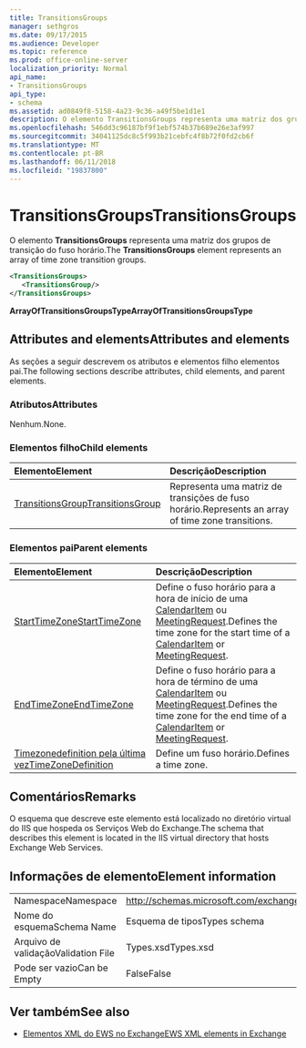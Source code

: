 ```yaml
---
title: TransitionsGroups
manager: sethgros
ms.date: 09/17/2015
ms.audience: Developer
ms.topic: reference
ms.prod: office-online-server
localization_priority: Normal
api_name:
- TransitionsGroups
api_type:
- schema
ms.assetid: ad0849f8-5158-4a23-9c36-a49f5be1d1e1
description: O elemento TransitionsGroups representa uma matriz dos grupos de transição do fuso horário.
ms.openlocfilehash: 546dd3c96187bf9f1ebf574b37b689e26e3af997
ms.sourcegitcommit: 34041125dc8c5f993b21cebfc4f8b72f0fd2cb6f
ms.translationtype: MT
ms.contentlocale: pt-BR
ms.lasthandoff: 06/11/2018
ms.locfileid: "19837800"
---
```

# <a name="transitionsgroups"></a><span data-ttu-id="034e4-103">TransitionsGroups</span><span class="sxs-lookup"><span data-stu-id="034e4-103">TransitionsGroups</span></span>

<span data-ttu-id="034e4-104">O elemento **TransitionsGroups** representa uma matriz dos grupos de transição do fuso horário.</span><span class="sxs-lookup"><span data-stu-id="034e4-104">The **TransitionsGroups** element represents an array of time zone transition groups.</span></span> 
  
```XML
<TransitionsGroups>
   <TransitionsGroup/>
</TransitionsGroups>
```

 <span data-ttu-id="034e4-105">**ArrayOfTransitionsGroupsType**</span><span class="sxs-lookup"><span data-stu-id="034e4-105">**ArrayOfTransitionsGroupsType**</span></span>
## <a name="attributes-and-elements"></a><span data-ttu-id="034e4-106">Attributes and elements</span><span class="sxs-lookup"><span data-stu-id="034e4-106">Attributes and elements</span></span>

<span data-ttu-id="034e4-107">As seções a seguir descrevem os atributos e elementos filho elementos pai.</span><span class="sxs-lookup"><span data-stu-id="034e4-107">The following sections describe attributes, child elements, and parent elements.</span></span>
  
### <a name="attributes"></a><span data-ttu-id="034e4-108">Atributos</span><span class="sxs-lookup"><span data-stu-id="034e4-108">Attributes</span></span>

<span data-ttu-id="034e4-109">Nenhum.</span><span class="sxs-lookup"><span data-stu-id="034e4-109">None.</span></span>
  
### <a name="child-elements"></a><span data-ttu-id="034e4-110">Elementos filho</span><span class="sxs-lookup"><span data-stu-id="034e4-110">Child elements</span></span>

|<span data-ttu-id="034e4-111">**Elemento**</span><span class="sxs-lookup"><span data-stu-id="034e4-111">**Element**</span></span>|<span data-ttu-id="034e4-112">**Descrição**</span><span class="sxs-lookup"><span data-stu-id="034e4-112">**Description**</span></span>|
|:-----|:-----|
|[<span data-ttu-id="034e4-113">TransitionsGroup</span><span class="sxs-lookup"><span data-stu-id="034e4-113">TransitionsGroup</span></span>](transitionsgroup.md) <br/> |<span data-ttu-id="034e4-114">Representa uma matriz de transições de fuso horário.</span><span class="sxs-lookup"><span data-stu-id="034e4-114">Represents an array of time zone transitions.</span></span>  <br/> |
   
### <a name="parent-elements"></a><span data-ttu-id="034e4-115">Elementos pai</span><span class="sxs-lookup"><span data-stu-id="034e4-115">Parent elements</span></span>

|<span data-ttu-id="034e4-116">**Elemento**</span><span class="sxs-lookup"><span data-stu-id="034e4-116">**Element**</span></span>|<span data-ttu-id="034e4-117">**Descrição**</span><span class="sxs-lookup"><span data-stu-id="034e4-117">**Description**</span></span>|
|:-----|:-----|
|[<span data-ttu-id="034e4-118">StartTimeZone</span><span class="sxs-lookup"><span data-stu-id="034e4-118">StartTimeZone</span></span>](starttimezone.md) <br/> |<span data-ttu-id="034e4-119">Define o fuso horário para a hora de início de uma [CalendarItem](calendaritem.md) ou [MeetingRequest](meetingrequest.md).</span><span class="sxs-lookup"><span data-stu-id="034e4-119">Defines the time zone for the start time of a [CalendarItem](calendaritem.md) or [MeetingRequest](meetingrequest.md).</span></span>  <br/> |
|[<span data-ttu-id="034e4-120">EndTimeZone</span><span class="sxs-lookup"><span data-stu-id="034e4-120">EndTimeZone</span></span>](endtimezone.md) <br/> |<span data-ttu-id="034e4-121">Define o fuso horário para a hora de término de uma [CalendarItem](calendaritem.md) ou [MeetingRequest](meetingrequest.md).</span><span class="sxs-lookup"><span data-stu-id="034e4-121">Defines the time zone for the end time of a [CalendarItem](calendaritem.md) or [MeetingRequest](meetingrequest.md).</span></span>  <br/> |
|[<span data-ttu-id="034e4-122">Timezonedefinition pela última vez</span><span class="sxs-lookup"><span data-stu-id="034e4-122">TimeZoneDefinition</span></span>](timezonedefinition.md) <br/> |<span data-ttu-id="034e4-123">Define um fuso horário.</span><span class="sxs-lookup"><span data-stu-id="034e4-123">Defines a time zone.</span></span>  <br/> |
   
## <a name="remarks"></a><span data-ttu-id="034e4-124">Comentários</span><span class="sxs-lookup"><span data-stu-id="034e4-124">Remarks</span></span>

<span data-ttu-id="034e4-125">O esquema que descreve este elemento está localizado no diretório virtual do IIS que hospeda os Serviços Web do Exchange.</span><span class="sxs-lookup"><span data-stu-id="034e4-125">The schema that describes this element is located in the IIS virtual directory that hosts Exchange Web Services.</span></span>
  
## <a name="element-information"></a><span data-ttu-id="034e4-126">Informações de elemento</span><span class="sxs-lookup"><span data-stu-id="034e4-126">Element information</span></span>

|||
|:-----|:-----|
|<span data-ttu-id="034e4-127">Namespace</span><span class="sxs-lookup"><span data-stu-id="034e4-127">Namespace</span></span>  <br/> |http://schemas.microsoft.com/exchange/services/2006/types  <br/> |
|<span data-ttu-id="034e4-128">Nome do esquema</span><span class="sxs-lookup"><span data-stu-id="034e4-128">Schema Name</span></span>  <br/> |<span data-ttu-id="034e4-129">Esquema de tipos</span><span class="sxs-lookup"><span data-stu-id="034e4-129">Types schema</span></span>  <br/> |
|<span data-ttu-id="034e4-130">Arquivo de validação</span><span class="sxs-lookup"><span data-stu-id="034e4-130">Validation File</span></span>  <br/> |<span data-ttu-id="034e4-131">Types.xsd</span><span class="sxs-lookup"><span data-stu-id="034e4-131">Types.xsd</span></span>  <br/> |
|<span data-ttu-id="034e4-132">Pode ser vazio</span><span class="sxs-lookup"><span data-stu-id="034e4-132">Can be Empty</span></span>  <br/> |<span data-ttu-id="034e4-133">False</span><span class="sxs-lookup"><span data-stu-id="034e4-133">False</span></span>  <br/> |
   
## <a name="see-also"></a><span data-ttu-id="034e4-134">Ver também</span><span class="sxs-lookup"><span data-stu-id="034e4-134">See also</span></span>



- [<span data-ttu-id="034e4-135">Elementos XML do EWS no Exchange</span><span class="sxs-lookup"><span data-stu-id="034e4-135">EWS XML elements in Exchange</span></span>](ews-xml-elements-in-exchange.md)

